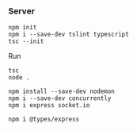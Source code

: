 ### Server
```
npm init
npm i --save-dev tslint typescript
tsc --init
```
Run
```
tsc
node .
```
```
npm install --save-dev nodemon
npm i --save-dev concurrently
npm i express socket.io
```
```
npm i @types/express
```